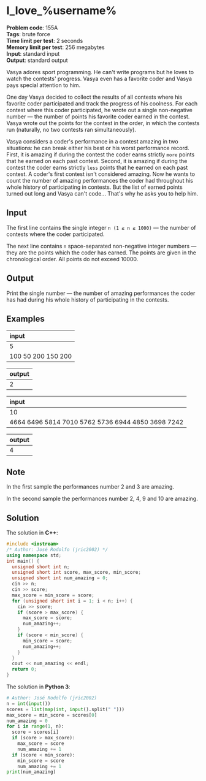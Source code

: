 # I_love_%username%
**Problem code**: 155A  
**Tags**: brute force  
**Time limit per test**: 2 seconds  
**Memory limit per test**: 256 megabytes  
**Input**: standard input  
**Output**: standard output  

Vasya adores sport programming. He can't write programs but he loves to watch the contests' progress. Vasya even has a favorite coder and Vasya pays special attention to him.

One day Vasya decided to collect the results of all contests where his favorite coder participated and track the progress of his coolness. For each contest where this coder participated, he wrote out a single non-negative number — the number of points his favorite coder earned in the contest. Vasya wrote out the points for the contest in the order, in which the contests run (naturally, no two contests ran simultaneously).

Vasya considers a coder's performance in a contest amazing in two situations: he can break either his best or his worst performance record. First, it is amazing if during the contest the coder earns strictly `more` points that he earned on each past contest. Second, it is amazing if during the contest the coder earns strictly `less` points that he earned on each past contest. A coder's first contest isn't considered amazing. Now he wants to count the number of amazing performances the coder had throughout his whole history of participating in contests. But the list of earned points turned out long and Vasya can't code... That's why he asks you to help him.

## Input
The first line contains the single integer `n (1 ≤ n ≤ 1000)` — the number of contests where the coder participated.

The next line contains `n` space-separated non-negative integer numbers — they are the points which the coder has earned. The points are given in the chronological order. All points do not exceed 10000.

## Output
Print the single number — the number of amazing performances the coder has had during his whole history of participating in the contests.

## Examples
| input |
| :--- |
| 5 |
| 100 50 200 150 200 |

| output |
| :--- |
| 2 |

| input |
| :--- |
| 10 |
| 4664 6496 5814 7010 5762 5736 6944 4850 3698 7242 |

| output |
| :--- |
| 4 |

## Note
In the first sample the performances number 2 and 3 are amazing.

In the second sample the performances number 2, 4, 9 and 10 are amazing.

## Solution
The solution in **C++**:
```cpp
#include <iostream>
/* Author: José Rodolfo (jric2002) */
using namespace std;
int main() {
  unsigned short int n;
  unsigned short int score, max_score, min_score;
  unsigned short int num_amazing = 0;
  cin >> n;
  cin >> score;
  max_score = min_score = score;
  for (unsigned short int i = 1; i < n; i++) {
    cin >> score;
    if (score > max_score) {
      max_score = score;
      num_amazing++;
    }
    if (score < min_score) {
      min_score = score;
      num_amazing++;
    }
  }
  cout << num_amazing << endl;
  return 0;
}
```

The solution in **Python 3**:
```python
# Author: José Rodolfo (jric2002)
n = int(input())
scores = list(map(int, input().split(" ")))
max_score = min_score = scores[0]
num_amazing = 0
for i in range(1, n):
  score = scores[i]
  if (score > max_score):
    max_score = score
    num_amazing += 1
  if (score < min_score):
    min_score = score
    num_amazing += 1
print(num_amazing)
```